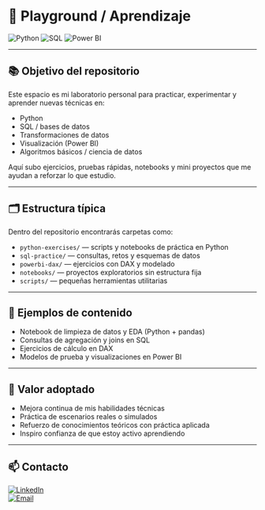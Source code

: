 # 🧪 Playground / Aprendizaje  

![Python](https://img.shields.io/badge/Python-3776AB?logo=python&logoColor=white) ![SQL](https://img.shields.io/badge/SQL%20Server-CC2927?style=for-the-badge&logo=microsoftsqlserver&logoColor=white) ![Power BI](https://img.shields.io/badge/Power%20BI-F2C811?logo=powerbi&logoColor=black)  

---

## 📚 Objetivo del repositorio  

Este espacio es mi laboratorio personal para practicar, experimentar y aprender nuevas técnicas en:  
- Python  
- SQL / bases de datos  
- Transformaciones de datos  
- Visualización (Power BI)  
- Algoritmos básicos / ciencia de datos  

Aquí subo ejercicios, pruebas rápidas, notebooks y mini proyectos que me ayudan a reforzar lo que estudio.

---

## 🗂 Estructura típica  

Dentro del repositorio encontrarás carpetas como:  
- `python-exercises/` — scripts y notebooks de práctica en Python  
- `sql-practice/` — consultas, retos y esquemas de datos  
- `powerbi-dax/` — ejercicios con DAX y modelado  
- `notebooks/` — proyectos exploratorios sin estructura fija  
- `scripts/` — pequeñas herramientas utilitarias  

---

## 🧠 Ejemplos de contenido  

- Notebook de limpieza de datos y EDA (Python + pandas)  
- Consultas de agregación y joins en SQL  
- Ejercicios de cálculo en DAX  
- Modelos de prueba y visualizaciones en Power BI  

---

## 🚀 Valor adoptado  

- Mejora continua de mis habilidades técnicas  
- Práctica de escenarios reales o simulados  
- Refuerzo de conocimientos teóricos con práctica aplicada  
- Inspiro confianza de que estoy activo aprendiendo  

---

## 📫 Contacto  

[![LinkedIn](https://img.shields.io/badge/LinkedIn-Emily%20Alvines-blue?logo=linkedin&logoColor=white)](https://www.linkedin.com/in/emilyalvinesdavila)  
[![Email](https://img.shields.io/badge/Email-emily.alvines.d@gmail.com-red?logo=gmail&logoColor=white)](mailto:emily.alvines.d@gmail.com)  
